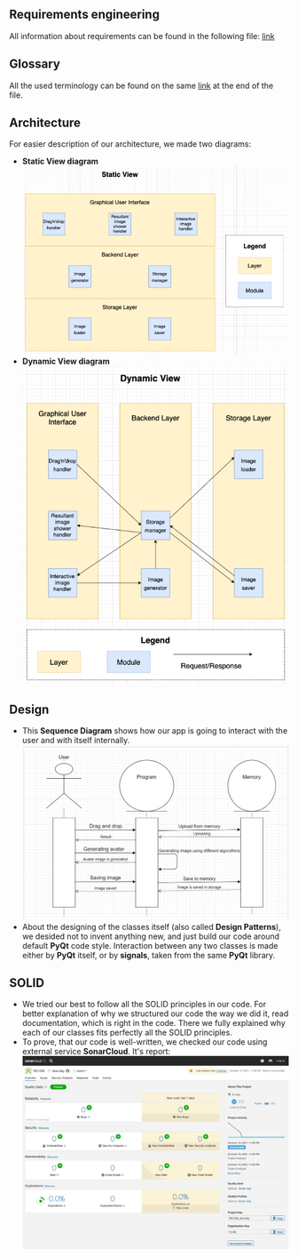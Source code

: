 ## Requirements engineering
All information about requirements can be found in the following file: [link](https://docs.google.com/document/d/1YJfG6R8hqVHXyAWbUEWD7GAZxAxY5GQK/edit#)

## Glossary
All the used terminology can be found on the same [link](https://docs.google.com/document/d/1YJfG6R8hqVHXyAWbUEWD7GAZxAxY5GQK/edit#) at the end of the file.

## Architecture
For easier description of our architecture, we made two diagrams:
* **Static View diagram**  
![Static View](/Documentation/static_view.png)
* **Dynamic View diagram**  
![Dynamic View](/Documentation/dynamic_view.png)

## Design
* This **Sequence Diagram** shows how our app is going to interact with the user and with itself internally.  
![Sequence Diagram](/Documentation/sequence.jpg)
* About the designing of the classes itself (also called **Design Patterns**), we desided not to invent anything new, and just build our code around default **PyQt** code style. Interaction between any two classes is made either by **PyQt** itself, or by **signals**, taken from the same **PyQt** library.

## SOLID
* We tried our best to follow all the SOLID principles in our code. For better explanation of why we structured our code the way we did it, read documentation, which is right in the code. There we fully explained why each of our classes fits perfectly all the SOLID principles.
* To prove, that our code is well-written, we checked our code using external service **SonarCloud**. It's report:  
![SonarCloud Report](/Documentation/sonarcloud_report.png)